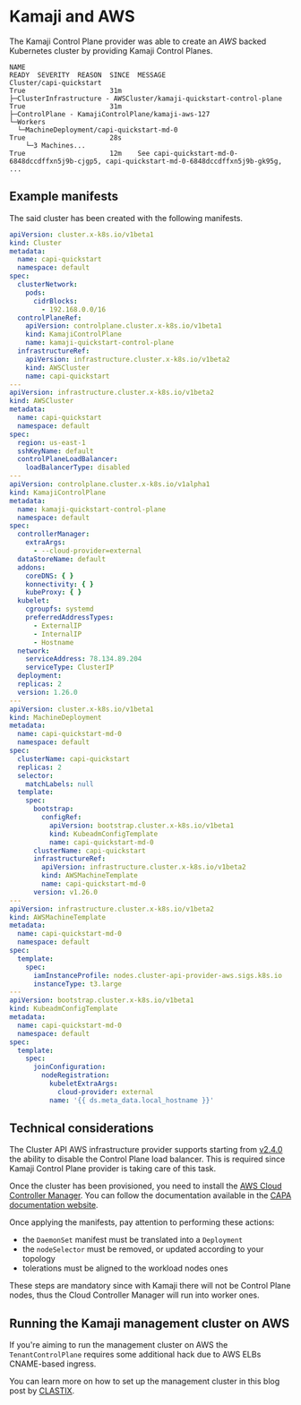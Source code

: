 # Kamaji and AWS

The Kamaji Control Plane provider was able to create an _AWS_ backed Kubernetes cluster by providing Kamaji Control Planes.

```
NAME                                                                  READY  SEVERITY  REASON  SINCE  MESSAGE                                                                                           
Cluster/capi-quickstart                                               True                     31m                                                                                                       
├─ClusterInfrastructure - AWSCluster/kamaji-quickstart-control-plane  True                     31m                                                                                                       
├─ControlPlane - KamajiControlPlane/kamaji-aws-127                                                                                                                                       
└─Workers                                                                                                                                                                                
  └─MachineDeployment/capi-quickstart-md-0                            True                     28s                                                                                                       
    └─3 Machines...                                                   True                     12m    See capi-quickstart-md-0-6848dccdffxn5j9b-cjgp5, capi-quickstart-md-0-6848dccdffxn5j9b-gk95g, ...
```

## Example manifests

The said cluster has been created with the following manifests.

```yaml
apiVersion: cluster.x-k8s.io/v1beta1
kind: Cluster
metadata:
  name: capi-quickstart
  namespace: default
spec:
  clusterNetwork:
    pods:
      cidrBlocks:
        - 192.168.0.0/16
  controlPlaneRef:
    apiVersion: controlplane.cluster.x-k8s.io/v1beta1
    kind: KamajiControlPlane
    name: kamaji-quickstart-control-plane
  infrastructureRef:
    apiVersion: infrastructure.cluster.x-k8s.io/v1beta2
    kind: AWSCluster
    name: capi-quickstart
---
apiVersion: infrastructure.cluster.x-k8s.io/v1beta2
kind: AWSCluster
metadata:
  name: capi-quickstart
  namespace: default
spec:
  region: us-east-1
  sshKeyName: default
  controlPlaneLoadBalancer:
    loadBalancerType: disabled
---
apiVersion: controlplane.cluster.x-k8s.io/v1alpha1
kind: KamajiControlPlane
metadata:
  name: kamaji-quickstart-control-plane
  namespace: default
spec:
  controllerManager:
    extraArgs:
      - --cloud-provider=external
  dataStoreName: default
  addons:
    coreDNS: { }
    konnectivity: { }
    kubeProxy: { }
  kubelet:
    cgroupfs: systemd
    preferredAddressTypes:
      - ExternalIP
      - InternalIP
      - Hostname
  network:
    serviceAddress: 78.134.89.204
    serviceType: ClusterIP
  deployment:
  replicas: 2
  version: 1.26.0
---
apiVersion: cluster.x-k8s.io/v1beta1
kind: MachineDeployment
metadata:
  name: capi-quickstart-md-0
  namespace: default
spec:
  clusterName: capi-quickstart
  replicas: 2
  selector:
    matchLabels: null
  template:
    spec:
      bootstrap:
        configRef:
          apiVersion: bootstrap.cluster.x-k8s.io/v1beta1
          kind: KubeadmConfigTemplate
          name: capi-quickstart-md-0
      clusterName: capi-quickstart
      infrastructureRef:
        apiVersion: infrastructure.cluster.x-k8s.io/v1beta2
        kind: AWSMachineTemplate
        name: capi-quickstart-md-0
      version: v1.26.0
---
apiVersion: infrastructure.cluster.x-k8s.io/v1beta2
kind: AWSMachineTemplate
metadata:
  name: capi-quickstart-md-0
  namespace: default
spec:
  template:
    spec:
      iamInstanceProfile: nodes.cluster-api-provider-aws.sigs.k8s.io
      instanceType: t3.large
---
apiVersion: bootstrap.cluster.x-k8s.io/v1beta1
kind: KubeadmConfigTemplate
metadata:
  name: capi-quickstart-md-0
  namespace: default
spec:
  template:
    spec:
      joinConfiguration:
        nodeRegistration:
          kubeletExtraArgs:
            cloud-provider: external
          name: '{{ ds.meta_data.local_hostname }}'
```

## Technical considerations

The Cluster API AWS infrastructure provider supports starting from [v2.4.0](https://github.com/kubernetes-sigs/cluster-api-provider-aws/releases/tag/v2.4.0) the ability to disable the Control Plane load balancer.
This is required since Kamaji Control Plane provider is taking care of this task.

Once the cluster has been provisioned, you need to install the [AWS Cloud Controller Manager](https://github.com/kubernetes/cloud-provider-aws).
You can follow the documentation available in the [CAPA documentation website](https://cluster-api-aws.sigs.k8s.io/topics/external-cloud-provider-with-ebs-csi-driver).

Once applying the manifests, pay attention to performing these actions:

- the `DaemonSet` manifest must be translated into a `Deployment`
- the `nodeSelector` must be removed, or updated according to your topology
- tolerations must be aligned to the workload nodes ones

These steps are mandatory since with Kamaji there will not be Control Plane nodes, thus the Cloud Controller Manager will run into worker ones.

## Running the Kamaji management cluster on AWS

If you're aiming to run the management cluster on AWS the `TenantControlPlane` requires some additional hack due to AWS ELBs CNAME-based ingress.

You can learn more on how to set up the management cluster in this blog post by [CLASTIX](https://clastix.io/post/overcoming-eks-limitations-with-kamaji-on-aws/). 
